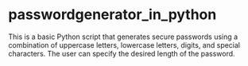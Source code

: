 # passwordgenerator_in_python
This is a basic Python script that generates secure passwords using a combination of uppercase letters, lowercase letters, digits, and special characters. The user can specify the desired length of the password.
